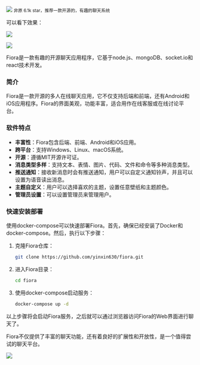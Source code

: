 <img src="/assets/image/240319-fiora-1.png" style="max-width: 70%; height: auto;">
<small>非原 6.1k star，推荐一款开源的，有趣的聊天系统</small>


可以看下效果：

![](/assets/image/240319-fiora-1.png)

![](/assets/image/240319-fiora-2.png)

Fiora是一款有趣的开源聊天应用程序，它基于node.js、mongoDB、socket.io和react技术开发。

### 简介
Fiora是一款开源的多人在线聊天应用，它不仅支持后端和前端，还有Android和iOS应用程序。Fiora的界面美观，功能丰富，适合用作在线客服或在线讨论平台。

### 软件特点
- **丰富性**：Fiora包含后端、前端、Android和iOS应用。
- **跨平台**：支持Windows、Linux、macOS系统。
- **开源**：遵循MIT开源许可证。
- **消息类型多样**：支持文本、表情、图片、代码、文件和命令等多种消息类型。
- **推送通知**：接收新消息时会有推送通知，用户可以自定义通知铃声，并且可以设置为语音读出消息。
- **主题自定义**：用户可以选择喜欢的主题，设置任意壁纸和主题颜色。
- **管理员设置**：可以设置管理员来管理用户。

### 快速安装部署
使用docker-compose可以快速部署Fiora。首先，确保已经安装了Docker和docker-compose。然后，执行以下步骤：

1. 克隆Fiora仓库：
   ```bash
   git clone https://github.com/yinxin630/fiora.git
   ```
2. 进入Fiora目录：
   ```bash
   cd fiora
   ```
3. 使用docker-compose启动服务：
   ```bash
   docker-compose up -d
   ```

以上步骤将会启动Fiora服务，之后就可以通过浏览器访问Fiora的Web界面进行聊天了。

Fiora不仅提供了丰富的聊天功能，还有着良好的扩展性和开放性，是一个值得尝试的聊天平台。


![](/assets/image/240319-fiora-3.png)
